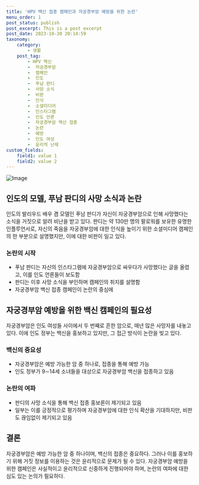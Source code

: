 ```yaml
---
title: 'HPV 백신 접종 캠페인과 자궁경부암 예방을 위한 논란'
menu_order: 1
post_status: publish
post_excerpt: This is a post excerpt
post_date: 2023-10-20 20:14:59
taxonomy:
    category:
        - 생활
    post_tag:
        - HPV 백신
        -  자궁경부암
        -  캠페인
        -  인도
        -  푸남 판디
        -  사망 소식
        -  비판
        -  인식
        -  소셜미디어
        -  인스타그램
        -  인도 언론
        -  자궁경부암 백신 접종
        -  논란
        -  예방
        -  인도 여성
        -  윤리적 난제
custom_fields:
    field1: value 1
    field2: value 2
---
```


![Image](https://imgnews.pstatic.net/image/296/2024/02/06/0000074296_001_20240206162401342.jpg?type=w647)


## 인도의 모델, 푸남 판디의 사망 소식과 논란
인도의 발리우드 배우 겸 모델인 푸남 판디가 자신이 자궁경부암으로 인해 사망했다는 소식을 거짓으로 알려 비난을 받고 있다. 판디는 약 130만 명의 팔로워를 보유한 유명한 인플루언서로, 자신의 죽음을 자궁경부암에 대한 인식을 높이기 위한 소셜미디어 캠페인의 한 부분으로 설명했지만, 이에 대한 비판이 일고 있다.

### 논란의 시작
- 푸남 판디는 자신의 인스타그램에 자궁경부암으로 싸우다가 사망했다는 글을 올렸고, 이를 인도 언론들이 보도함
- 판디는 이후 사망 소식을 부인하며 캠페인의 취지를 설명함
- 자궁경부암 백신 접종 캠페인이 논란의 중심에

## 자궁경부암 예방을 위한 백신 캠페인의 필요성
자궁경부암은 인도 여성들 사이에서 두 번째로 흔한 암으로, 매년 많은 사망자를 내놓고 있다. 이에 인도 정부는 백신을 홍보하고 있지만, 그 접근 방식이 논란을 빚고 있다.

### 백신의 중요성
- 자궁경부암은 예방 가능한 암 중 하나로, 접종을 통해 예방 가능
- 인도 정부가 9∼14세 소녀들을 대상으로 자궁경부암 백신을 접종하고 있음

### 논란의 여파
- 판디의 사망 소식을 통해 백신 접종 홍보론이 제기되고 있음
- 일부는 이를 긍정적으로 평가하며 자궁경부암에 대한 인식 확산을 기대하지만, 비판도 끊임없이 제기되고 있음

## 결론
자궁경부암은 예방 가능한 암 중 하나이며, 백신의 접종은 중요하다. 그러나 이를 홍보하기 위해 거짓 정보를 이용하는 것은 윤리적으로 문제가 될 수 있다. 자궁경부암 예방을 위한 캠페인은 사실적이고 윤리적으로 신중하게 진행되어야 하며, 논란의 여파에 대한 심도 있는 논의가 필요하다.
